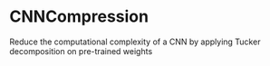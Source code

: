 # CNNCompression
Reduce the computational complexity of a CNN by applying Tucker decomposition on pre-trained weights
